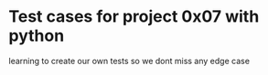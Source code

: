 <h1>Test cases for project 0x07 with python</h1>

<p> learning to create our own tests so we dont miss any edge case </p>